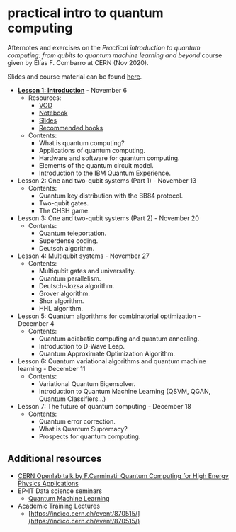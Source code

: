 # practical intro to quantum computing 

Afternotes and exercises on the *Practical introduction to quantum computing: from qubits to quantum machine learning and beyond* course given by Elías F. Combarro at CERN (Nov 2020).

Slides and course material can be found [here](https://indico.cern.ch/event/970903/).

- **[Lesson 1: Introduction](notes/1.md)** - November 6
	+ Resources: 
		+ [VOD](https://indico.cern.ch/event/970903/attachments/2136822/3610772/go)
		+ [Notebook](https://indico.cern.ch/event/970903/attachments/2136822/3599300/1.-Hello%2C%20quantum%20world%21%20in%20Qiskit.ipynb)
		+ [Slides](https://indico.cern.ch/event/970903/attachments/2136822/3599305/PIQC%20Lecture%201.pdf)
		+ [Recommended books](https://indico.cern.ch/event/970903/attachments/2136822/3609946/Recommended%20books%20and%20resources.pdf)
	+ Contents:
		+ What is quantum computing? 
		+ Applications of quantum computing.
		+ Hardware and software for quantum computing.
		+ Elements of the quantum circuit model.
		+ Introduction to the IBM Quantum Experience.
- Lesson 2: One and two-qubit systems (Part 1) - November 13
	+ Contents:
		+ Quantum key distribution with the BB84 protocol.
		+ Two-qubit gates.
		+ The CHSH game. 
- Lesson 3: One and two-qubit systems (Part 2) - November 20
	+ Contents:
		+ Quantum teleportation.
		+ Superdense coding.
		+ Deutsch algorithm.     
- Lesson 4: Multiqubit systems - November 27
	+ Contents:
		+ Multiqubit gates and universality.
		+ Quantum parallelism.
		+ Deutsch-Jozsa algorithm.
		+ Grover algorithm.
		+ Shor algorithm.
		+ HHL algorithm. 
- Lesson 5: Quantum algorithms for combinatorial optimization - December 4
	+ Contents:
		+ Quantum adiabatic computing and quantum annealing.
		+ Introduction to D-Wave Leap. 
		+ Quantum Approximate Optimization Algorithm. 
- Lesson 6: Quantum variational algorithms and quantum machine learning - December 11
	+ Contents:
		+ Variational Quantum Eigensolver.
		+ Introduction to Quantum Machine Learning (QSVM, QGAN, Quantum Classifiers...)
- Lesson 7: The future of quantum computing - December 18
	+ Contents:
		+ Quantum error correction.
		+ What is Quantum Supremacy?
		+ Prospects for quantum computing. 

## Additional resources

- [CERN Openlab talk by F.Carminati: Quantum Computing for High Energy Physics Applications](https://cds.cern.ch/record/2681989)
- EP-IT Data science seminars
  - [Quantum Machine Learning](https://indico.cern.ch/event/975609/)
- Academic Training Lectures
  - [https://indico.cern.ch/event/870515/](https://indico.cern.ch/event/870515/)
